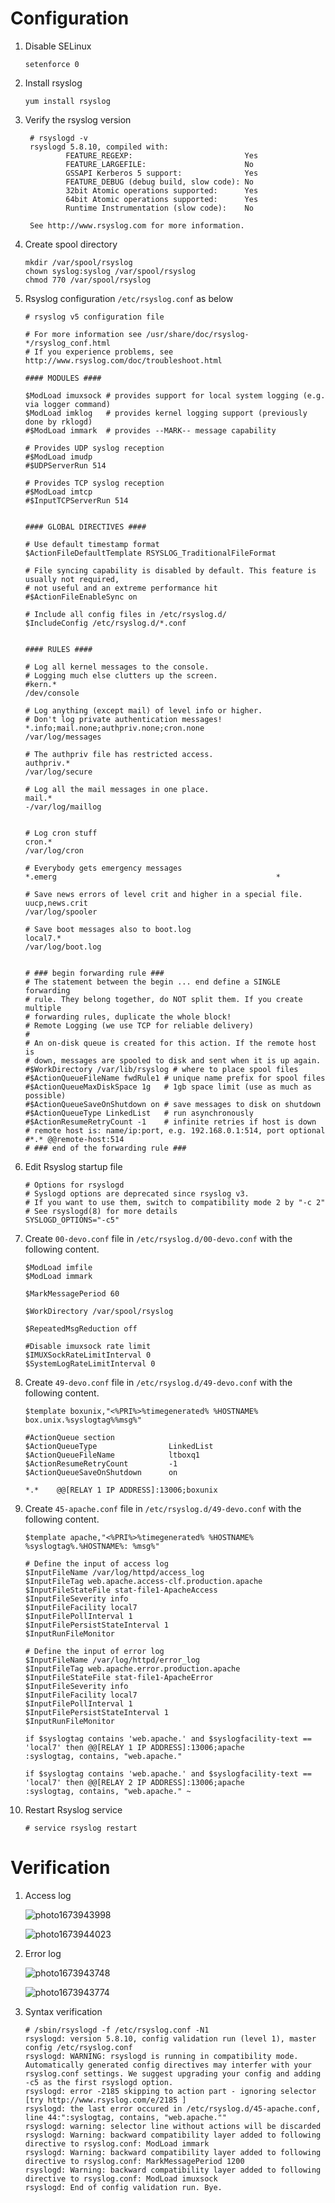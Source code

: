 # Configuration

1. Disable SELinux
   ```
   setenforce 0
   ```
1. Install rsyslog
   ```
   yum install rsyslog
   ```
1. Verify the rsyslog version
   ```
	# rsyslogd -v
	rsyslogd 5.8.10, compiled with:
			FEATURE_REGEXP:                         Yes
			FEATURE_LARGEFILE:                      No
			GSSAPI Kerberos 5 support:              Yes
			FEATURE_DEBUG (debug build, slow code): No
			32bit Atomic operations supported:      Yes
			64bit Atomic operations supported:      Yes
			Runtime Instrumentation (slow code):    No

	See http://www.rsyslog.com for more information.
   ```
1. Create spool directory
   ```
   mkdir /var/spool/rsyslog
   chown syslog:syslog /var/spool/rsyslog
   chmod 770 /var/spool/rsyslog
   ```
1. Rsyslog configuration `/etc/rsyslog.conf` as below
    ```
    # rsyslog v5 configuration file

    # For more information see /usr/share/doc/rsyslog-*/rsyslog_conf.html
    # If you experience problems, see http://www.rsyslog.com/doc/troubleshoot.html

    #### MODULES ####

    $ModLoad imuxsock # provides support for local system logging (e.g. via logger command)
    $ModLoad imklog   # provides kernel logging support (previously done by rklogd)
    #$ModLoad immark  # provides --MARK-- message capability

    # Provides UDP syslog reception
    #$ModLoad imudp
    #$UDPServerRun 514

    # Provides TCP syslog reception
    #$ModLoad imtcp
    #$InputTCPServerRun 514


    #### GLOBAL DIRECTIVES ####

    # Use default timestamp format
    $ActionFileDefaultTemplate RSYSLOG_TraditionalFileFormat

    # File syncing capability is disabled by default. This feature is usually not required,
    # not useful and an extreme performance hit
    #$ActionFileEnableSync on

    # Include all config files in /etc/rsyslog.d/
    $IncludeConfig /etc/rsyslog.d/*.conf


    #### RULES ####

    # Log all kernel messages to the console.
    # Logging much else clutters up the screen.
    #kern.*                                                 /dev/console

    # Log anything (except mail) of level info or higher.
    # Don't log private authentication messages!
    *.info;mail.none;authpriv.none;cron.none                /var/log/messages

    # The authpriv file has restricted access.
    authpriv.*                                              /var/log/secure

    # Log all the mail messages in one place.
    mail.*                                                  -/var/log/maillog


    # Log cron stuff
    cron.*                                                  /var/log/cron

    # Everybody gets emergency messages
    *.emerg                                                 *

    # Save news errors of level crit and higher in a special file.
    uucp,news.crit                                          /var/log/spooler

    # Save boot messages also to boot.log
    local7.*                                                /var/log/boot.log


    # ### begin forwarding rule ###
    # The statement between the begin ... end define a SINGLE forwarding
    # rule. They belong together, do NOT split them. If you create multiple
    # forwarding rules, duplicate the whole block!
    # Remote Logging (we use TCP for reliable delivery)
    #
    # An on-disk queue is created for this action. If the remote host is
    # down, messages are spooled to disk and sent when it is up again.
    #$WorkDirectory /var/lib/rsyslog # where to place spool files
    #$ActionQueueFileName fwdRule1 # unique name prefix for spool files
    #$ActionQueueMaxDiskSpace 1g   # 1gb space limit (use as much as possible)
    #$ActionQueueSaveOnShutdown on # save messages to disk on shutdown
    #$ActionQueueType LinkedList   # run asynchronously
    #$ActionResumeRetryCount -1    # infinite retries if host is down
    # remote host is: name/ip:port, e.g. 192.168.0.1:514, port optional
    #*.* @@remote-host:514
    # ### end of the forwarding rule ###
    ```
1. Edit Rsyslog startup file
    ```
    # Options for rsyslogd
    # Syslogd options are deprecated since rsyslog v3.
    # If you want to use them, switch to compatibility mode 2 by "-c 2"
    # See rsyslogd(8) for more details
    SYSLOGD_OPTIONS="-c5"
    ```

1. Create `00-devo.conf` file in `/etc/rsyslog.d/00-devo.conf` with the following content.

    ```
	$ModLoad imfile
	$ModLoad immark

	$MarkMessagePeriod 60

	$WorkDirectory /var/spool/rsyslog

	$RepeatedMsgReduction off

	#Disable imuxsock rate limit
	$IMUXSockRateLimitInterval 0
	$SystemLogRateLimitInterval 0
    ```

1. Create `49-devo.conf` file in `/etc/rsyslog.d/49-devo.conf` with the following content.

	```
	$template boxunix,"<%PRI%>%timegenerated% %HOSTNAME% box.unix.%syslogtag%%msg%"

	#ActionQueue section
	$ActionQueueType                LinkedList
	$ActionQueueFileName            ltboxq1
	$ActionResumeRetryCount         -1
	$ActionQueueSaveOnShutdown      on

	*.*    @@[RELAY 1 IP ADDRESS]:13006;boxunix
	```
1. Create `45-apache.conf` file in `/etc/rsyslog.d/49-devo.conf` with the following content.
    ```
    $template apache,"<%PRI%>%timegenerated% %HOSTNAME% %syslogtag%.%HOSTNAME%: %msg%"

    # Define the input of access log
    $InputFileName /var/log/httpd/access_log
    $InputFileTag web.apache.access-clf.production.apache
    $InputFileStateFile stat-file1-ApacheAccess
    $InputFileSeverity info
    $InputFileFacility local7
    $InputFilePollInterval 1
    $InputFilePersistStateInterval 1
    $InputRunFileMonitor

    # Define the input of error log
    $InputFileName /var/log/httpd/error_log
    $InputFileTag web.apache.error.production.apache
    $InputFileStateFile stat-file1-ApacheError
    $InputFileSeverity info
    $InputFileFacility local7
    $InputFilePollInterval 1
    $InputFilePersistStateInterval 1
    $InputRunFileMonitor

    if $syslogtag contains 'web.apache.' and $syslogfacility-text == 'local7' then @@[RELAY 1 IP ADDRESS]:13006;apache
    :syslogtag, contains, "web.apache."
    
    if $syslogtag contains 'web.apache.' and $syslogfacility-text == 'local7' then @@[RELAY 2 IP ADDRESS]:13006;apache
    :syslogtag, contains, "web.apache." ~
    ```

1. Restart Rsyslog service
	```
	# service rsyslog restart
	```
  
# Verification
1. Access log

   ![photo1673943998](https://user-images.githubusercontent.com/125193/212846851-961a9661-fa13-4125-82fa-3a6b856db8dd.jpeg)
   
   ![photo1673944023](https://user-images.githubusercontent.com/125193/212846843-d9b6b153-27c5-4a7f-973e-eff0d6b6700a.jpeg)

1. Error log
  
   ![photo1673943748](https://user-images.githubusercontent.com/125193/212846349-6893ada0-3556-46a6-97fe-fc1c14485d6b.jpeg)
    
   ![photo1673943774](https://user-images.githubusercontent.com/125193/212846300-d7192ea1-2b26-4392-a1ef-bc93af1d345c.jpeg)
1. Syntax verification
    ````
    # /sbin/rsyslogd -f /etc/rsyslog.conf -N1
    rsyslogd: version 5.8.10, config validation run (level 1), master config /etc/rsyslog.conf
    rsyslogd: WARNING: rsyslogd is running in compatibility mode. Automatically generated config directives may interfer with your rsyslog.conf settings. We suggest upgrading your config and adding -c5 as the first rsyslogd option.
    rsyslogd: error -2185 skipping to action part - ignoring selector [try http://www.rsyslog.com/e/2185 ]
    rsyslogd: the last error occured in /etc/rsyslog.d/45-apache.conf, line 44:":syslogtag, contains, "web.apache.""
    rsyslogd: warning: selector line without actions will be discarded
    rsyslogd: Warning: backward compatibility layer added to following directive to rsyslog.conf: ModLoad immark
    rsyslogd: Warning: backward compatibility layer added to following directive to rsyslog.conf: MarkMessagePeriod 1200
    rsyslogd: Warning: backward compatibility layer added to following directive to rsyslog.conf: ModLoad imuxsock
    rsyslogd: End of config validation run. Bye.
    ````


